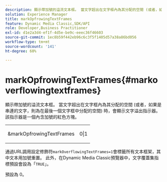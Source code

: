 ```yaml
---
description: 顯示帶加號的溢流文本框。 當文字超出在文字框內為其分配的空間 (或者，如果是串連的文字，則為在最後一個文字框中分配的空間) 時，會顯示文字溢出指示器。該指示器是一個內含加號的紅色方塊。
solution: Experience Manager
title: markOpfrowingTextFrames
feature: Dynamic Media Classic,SDK/API
role: Developer,Business Practitioner
exl-id: d1e2a3d4-ef1f-4d5e-be9c-eeec36f46603
source-git-commit: 1ec8b59f442eb96c6c3f5f1405d57a38a86bd056
workflow-type: tm+mt
source-wordcount: '141'
ht-degree: 60%

---
```


# markOpfrowingTextFrames{#markoverflowingtextframes}

顯示帶加號的溢流文本框。 當文字超出在文字框內為其分配的空間 (或者，如果是串連的文字，則為在最後一個文字框中分配的空間) 時，會顯示文字溢出指示器。該指示器是一個內含加號的紅色方塊。

<table id="simpletable_F17FD29EB52043BF9000923ED5195A26"> 
 <tr class="strow"> 
  <td class="stentry"> <p><span class="codeph"> &amp;markOpfrowingTextFrames</span> </p> </td> 
  <td class="stentry"> <p>0|1 </p></td> 
 </tr> 
</table>

通過URL調用設定修飾符`markOverflowingTextFrames=1`會標籤所有文本框架，其中文本用加號重置。 此外，在Dynamic Media Classic預覽器中，文字覆蓋集指標預設會設為「`TRUE`」。

預設為 0。

